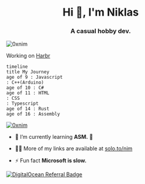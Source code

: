 <h1 align="center">Hi 👋, I'm Niklas</h1>
<h3 align="center">A casual hobby dev.</h3>

<p align="left"> <img src="https://komarev.com/ghpvc/?username=0xnim&label=Profile%20views&color=0e75b6&style=flat" alt="0xnim" /> </p>

Working on [Harbr](harbr.dev)

```mermaid
timeline
title My Journey
age of 9 : Javascript
: C++(Arduino)
age of 10 : C#
age of 11 : HTML
: CSS
: Typescript
age of 14 : Rust
age of 16 : Assembly
```


<p align="left"> <a href="https://github.com/ryo-ma/github-profile-trophy"><img src="https://github-profile-trophy.vercel.app/?username=0xnim" alt="0xnim" /></a> </p>

- 🌱 I’m currently learning **ASM.** 🥲

- 👨‍💻 More of my links are available at [solo.to/nim](solo.to/nim)

- ⚡ Fun fact **Microsoft is slow.**

[![DigitalOcean Referral Badge](https://web-platforms.sfo2.digitaloceanspaces.com/WWW/Badge%203.svg)](https://www.digitalocean.com/?refcode=b30acb20e6b1&utm_campaign=Referral_Invite&utm_medium=Referral_Program&utm_source=badge)
